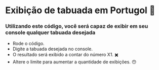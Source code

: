 # Exibição de tabuada em Portugol :rocket:

### Utilizando este código, você será capaz de exibir em seu console qualquer tabuada desejada

- Rode o código.
- Digite a tabuada desejada no console.
- O resultado será exibido a contar do número X1. :heavy_multiplication_x:
- Altere o limite para aumentar a quantidade de exibições. :hushed:

